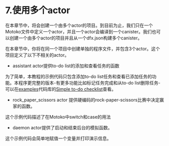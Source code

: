# 7.使用多个actor

在本章节中，将会创建一个由多个actor的项目。到目前为止，我们只在一个Motoko文件中定义一个actor，并且一个actor会编译到一个canister。我们也可以创建一个由多个actor的项目并且从一个dfx.json构建多个canister。

在本章节中，你将在同一个项目中创建单独的程序文件，并包含3个actor。这个项目定义了以下不相关的actor。

* assistant actor提供to-do list的添加和查看任务的函数

为了简单，本教程的示例代码只包含添加to-do list任务和查看已添加任务的功能。本程序更完整的版本-有更多功能比如标记任务完成和从to-do list删除任务-可以在[examples](https://github.com/dfinity/examples/)代码库的[Simple to-do checklist](https://github.com/dfinity/examples/tree/master/motoko/simple-to-do)查看。

* rock\_paper\_scissors actor 提供硬编码的rock-paper-scissors比赛中决定赢家的函数。

这个示例代码描述了在Motoko中switch和case的用法

* daemon actor提供了启动和结束后台的模拟函数。

这个示例代码会简单地赋值一个变量并打印演示信息。

